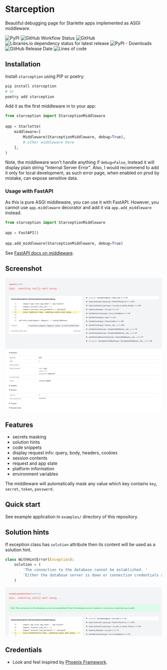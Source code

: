 # Starception

Beautiful debugging page for Starlette apps implemented as ASGI middleware.

![PyPI](https://img.shields.io/pypi/v/starception)
![GitHub Workflow Status](https://img.shields.io/github/workflow/status/alex-oleshkevich/starception/Lint)
![GitHub](https://img.shields.io/github/license/alex-oleshkevich/starception)
![Libraries.io dependency status for latest release](https://img.shields.io/librariesio/release/pypi/starception)
![PyPI - Downloads](https://img.shields.io/pypi/dm/starception)
![GitHub Release Date](https://img.shields.io/github/release-date/alex-oleshkevich/starception)
![Lines of code](https://img.shields.io/tokei/lines/github/alex-oleshkevich/starception)

## Installation

Install `starception` using PIP or poetry:

```bash
pip install starception
# or
poetry add starception
```

Add it as the first middleware in to your app:

```python
from starception import StarceptionMiddleware

app = Starlette(
    middleware=[
        Middleware(StarceptionMiddleware, debug=True),
        # other middleware here
    ],
)
```

Note, the middleware won't handle anything if `debug=False`,
instead it will display plain string "Internal Server Error".
Also, I would recommend to add it only for local development, as such error page,
when enabled on prod by mistake, can expose sensitive data.

### Usage with FastAPI

As this is pure ASGI middleware, you can use it with FastAPI. However, you cannot use `app.middleware` decorator
and add it via `app.add_middleware` instead.

```python
from starception import StarceptionMiddleware

app = FastAPI()

app.add_middleware(StarceptionMiddleware, debug=True)
```

See [FastAPI docs on middleware](https://fastapi.tiangolo.com/advanced/middleware/).

## Screenshot

![image](screenshot.png)

## Features

* secrets masking
* solution hints
* code snippets
* display request info: query, body, headers, cookies
* session contents
* request and app state
* platform information
* environment variables

The middleware will automatically mask any value which key contains `key`, `secret`, `token`, `password`.

## Quick start

See example application in `examples/` directory of this repository.

## Solution hints

If exception class has `solution` attribute then its content will be used as a solution hint.

```python
class WithHintError(Exception):
    solution = (
        'The connection to the database cannot be established. '
        'Either the database server is down or connection credentials are invalid.'
    )
```

![image](hints.png)

## Credentials

* Look and feel inspired by [Phoenix Framework](https://www.phoenixframework.org/).
